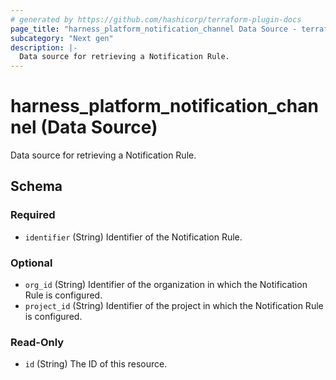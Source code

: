 ```yaml
---
# generated by https://github.com/hashicorp/terraform-plugin-docs
page_title: "harness_platform_notification_channel Data Source - terraform-provider-harness"
subcategory: "Next gen"
description: |-
  Data source for retrieving a Notification Rule.
---
```


# harness_platform_notification_channel (Data Source)

Data source for retrieving a Notification Rule.



<!-- schema generated by tfplugindocs -->
## Schema

### Required

- `identifier` (String) Identifier of the Notification Rule.

### Optional

- `org_id` (String) Identifier of the organization in which the Notification Rule is configured.
- `project_id` (String) Identifier of the project in which the Notification Rule is configured.

### Read-Only

- `id` (String) The ID of this resource.
